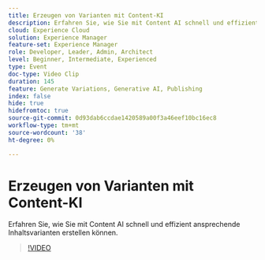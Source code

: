 ```yaml
---
title: Erzeugen von Varianten mit Content-KI
description: Erfahren Sie, wie Sie mit Content AI schnell und effizient ansprechende Inhaltsvarianten erstellen können.
cloud: Experience Cloud
solution: Experience Manager
feature-set: Experience Manager
role: Developer, Leader, Admin, Architect
level: Beginner, Intermediate, Experienced
type: Event
doc-type: Video Clip
duration: 145
feature: Generate Variations, Generative AI, Publishing
index: false
hide: true
hidefromtoc: true
source-git-commit: 0d93dab6ccdae1420589a00f3a46eef10bc16ec8
workflow-type: tm+mt
source-wordcount: '38'
ht-degree: 0%

---
```



# Erzeugen von Varianten mit Content-KI

Erfahren Sie, wie Sie mit Content AI schnell und effizient ansprechende Inhaltsvarianten erstellen können.

>[!VIDEO](https://video.tv.adobe.com/v/3459227/?learn=on&enablevpops)

